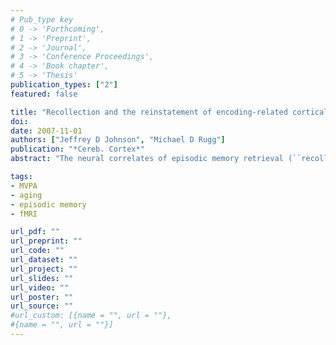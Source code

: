 ```yaml
---
# Pub_type key
# 0 -> 'Forthcoming',
# 1 -> 'Preprint',
# 2 -> 'Journal',
# 3 -> 'Conference Proceedings',
# 4 -> 'Book chapter',
# 5 -> 'Thesis'
publication_types: ["2"]
featured: false

title: "Recollection and the reinstatement of encoding-related cortical activity"
doi: 
date: 2007-11-01
authors: ["Jeffrey D Johnson", "Michael D Rugg"]
publication: "*Cereb. Cortex*"
abstract: "The neural correlates of episodic memory retrieval (``recollection'') differ according to the type of information contained in the recollected episode. Such content-specific recollection effects have been hypothesized to reflect the reinstatement of processes or representations active during encoding. Using event-related functional magnetic resonance imaging, we evaluated this hypothesis by directly contrasting the neural activity elicited during the encoding and subsequent recollection of words studied with one of 2 encoding tasks. Study words appearing on pictures of scenes required imagining the word's referent at any location within the scene, whereas words appearing on a blank background required generating a sentence that incorporated the word. On a later memory test, the neural correlates of recollection were operationalized by contrasting the activity elicited during correct ``remember'' versus ``know'' responses. Recollected words from the ``scene'' task elicited activity in regions of left occipital cortex and anterior fusiform gyrus that overlapped regions where encoding-related activity was greater for the scene than sentence task. Conversely, activity elicited by words recollected from the ``sentence'' task overlapped with a region of ventromedial frontal cortex where encoding-related activity was greater for the sentence task. These content-specific associations between encoding- and recollection-related neural activity strongly support the reinstatement hypothesis of episodic retrieval."

tags: 
- MVPA
- aging
- episodic memory
- fMRI

url_pdf: ""
url_preprint: ""
url_code: ""
url_dataset: ""
url_project: ""
url_slides: ""
url_video: ""
url_poster: ""
url_source: ""
#url_custom: [{name = "", url = ""},
#{name = "", url = ""}]
---
```


